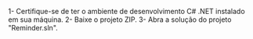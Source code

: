 1- Certifique-se de ter o ambiente de desenvolvimento C# .NET instalado em sua máquina.
2- Baixe o projeto ZIP.
3- Abra a solução do projeto "Reminder.sln".
